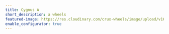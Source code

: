 ```yaml
---
title: Cygnus A
short_description: a wheels
featured-image: https://res.cloudinary.com/crux-wheels/image/upload/v1628192842/PNG%20standard%20wheel%20renders/cygnus_bijxly.png
enable_configurator: true
---
```

